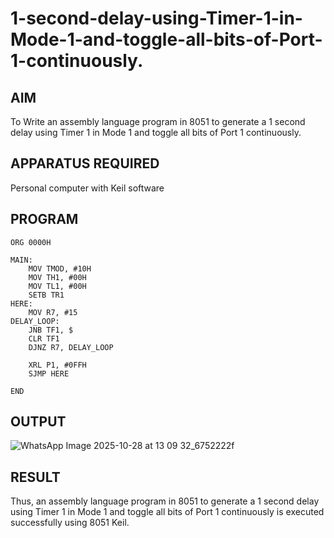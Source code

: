 # 1-second-delay-using-Timer-1-in-Mode-1-and-toggle-all-bits-of-Port-1-continuously.
## AIM
To Write an assembly language program in 8051 to generate a 1 second delay using Timer 1 in Mode 1 and toggle all bits of Port 1 continuously.

## APPARATUS REQUIRED
Personal computer with Keil software

## PROGRAM
```
ORG 0000H

MAIN:
    MOV TMOD, #10H       
    MOV TH1, #00H        
    MOV TL1, #00H        
    SETB TR1             
HERE:
    MOV R7, #15          
DELAY_LOOP:
    JNB TF1, $            
    CLR TF1               
    DJNZ R7, DELAY_LOOP   
	
    XRL P1, #0FFH         
    SJMP HERE             

END
```

## OUTPUT

![WhatsApp Image 2025-10-28 at 13 09 32_6752222f](https://github.com/user-attachments/assets/ed245dfe-16cb-415d-80e8-0755bc88329f)

## RESULT
Thus, an assembly language program in 8051 to generate a 1 second delay using Timer 1 in Mode 1 and toggle all bits of Port 1 continuously is executed successfully using 8051 Keil.
